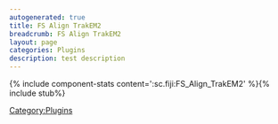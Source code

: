 ```yaml
---
autogenerated: true
title: FS Align TrakEM2
breadcrumb: FS Align TrakEM2
layout: page
categories: Plugins
description: test description
---
```


{% include component-stats content=':sc.fiji:FS\_Align\_TrakEM2' %}{% include stub%}


[Category:Plugins](Category_Plugins "wikilink")
